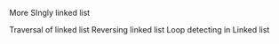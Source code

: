 More SIngly linked list

Traversal of linked list 
Reversing linked list
Loop detecting in Linked list
